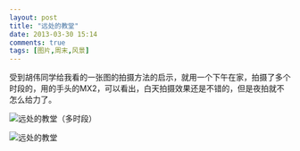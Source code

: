 ```yaml
---
layout: post
title: "远处的教堂"
date: 2013-03-30 15:14
comments: true
tags: [图片,周末,风景]
---
```


 受到胡伟同学给我看的一张图的拍摄方法的启示，就用一个下午在家，拍摄了多个时段的，用的手头的MX2，可以看出，白天拍摄效果还是不错的，但是夜拍就不怎么给力了。


![远处的教堂（多时段）](http://githubimg.qiniudn.com/a_weekend/duoshiduan.jpg "远处的教堂（多时段）")

![远处的教堂](http://githubimg.qiniudn.com/a_weekend/2-30.jpg "远处的教堂")